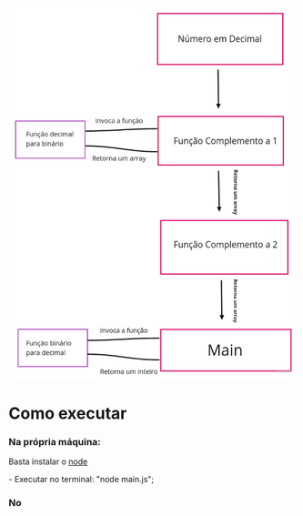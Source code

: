 <p align="center">
 <img src="./imgs/roadmap.jpg">
</p>

# Como executar
<h3>Na própria máquina:</h3>
<p> Basta instalar o <a href="https://nodejs.org/en/">node</a> </p>
- Executar no terminal: "node main.js";

<h3>No <a href=""></a></h3>